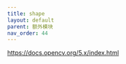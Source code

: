 ```yaml
---
title: shape
layout: default
parent: 额外模块
nav_order: 44
---
```


https://docs.opencv.org/5.x/index.html
